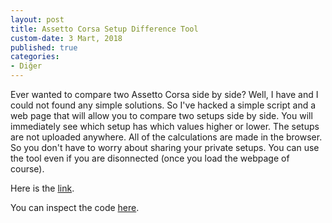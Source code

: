 ```yaml
---
layout: post
title: Assetto Corsa Setup Difference Tool
custom-date: 3 Mart, 2018
published: true
categories: 
- Diğer
---
```


Ever wanted to compare two Assetto Corsa side by side? Well, I have and I could not found any simple solutions.
So I've hacked a simple script and a web page that will allow you to compare two setups side by side. You will immediately see which setup has which values higher or lower.
The setups are not uploaded anywhere. All of the calculations are made in the browser. So you don't have to worry about sharing your private setups. You can use the tool even if you are disonnected (once you load the webpage of course).

Here is the [link](https://raicem.github.io/assetto-diff-tool).

You can inspect the code [here](https://github.com/raicem/raicem.github.io/tree/master/assetto-diff-tool).
